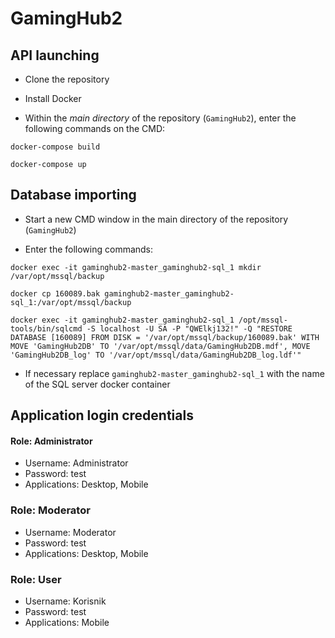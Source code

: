 # GamingHub2

## API launching


* Clone the repository

* Install Docker

* Within the *main directory* of the repository (`GamingHub2`), enter the following commands on the CMD:

```
docker-compose build

docker-compose up
```
>
## Database importing

* Start a new CMD window in the main directory of the repository (`GamingHub2`)

* Enter the following commands:

```
docker exec -it gaminghub2-master_gaminghub2-sql_1 mkdir /var/opt/mssql/backup

docker cp 160089.bak gaminghub2-master_gaminghub2-sql_1:/var/opt/mssql/backup

docker exec -it gaminghub2-master_gaminghub2-sql_1 /opt/mssql-tools/bin/sqlcmd -S localhost -U SA -P "QWElkj132!" -Q "RESTORE DATABASE [160089] FROM DISK = '/var/opt/mssql/backup/160089.bak' WITH MOVE 'GamingHub2DB' TO '/var/opt/mssql/data/GamingHub2DB.mdf', MOVE 'GamingHub2DB_log' TO '/var/opt/mssql/data/GamingHub2DB_log.ldf'"
```

* If necessary replace `gaminghub2-master_gaminghub2-sql_1` with the name of the SQL server docker container

## Application login credentials

#### Role: Administrator
* Username: Administrator
* Password: test
* Applications: Desktop, Mobile

### Role: Moderator
* Username: Moderator
* Password: test
* Applications: Desktop, Mobile

### Role: User
* Username: Korisnik
* Password: test
* Applications: Mobile
